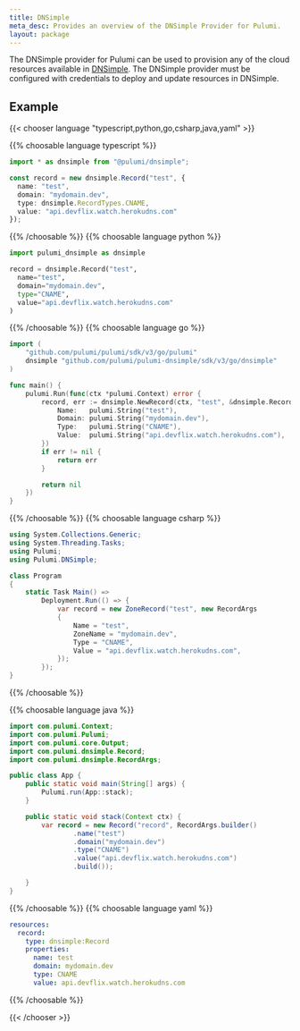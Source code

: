 ```yaml
---
title: DNSimple
meta_desc: Provides an overview of the DNSimple Provider for Pulumi.
layout: package
---
```


The DNSimple provider for Pulumi can be used to provision any of the cloud resources available in [DNSimple](https://dnsimple.com/).
The DNSimple provider must be configured with credentials to deploy and update resources in DNSimple.

## Example

{{< chooser language "typescript,python,go,csharp,java,yaml" >}}

{{% choosable language typescript %}}

```typescript
import * as dnsimple from "@pulumi/dnsimple";

const record = new dnsimple.Record("test", {
  name: "test",
  domain: "mydomain.dev",
  type: dnsimple.RecordTypes.CNAME,
  value: "api.devflix.watch.herokudns.com"
});
```

{{% /choosable %}}
{{% choosable language python %}}

```python
import pulumi_dnsimple as dnsimple

record = dnsimple.Record("test",
  name="test",
  domain="mydomain.dev",
  type="CNAME",
  value="api.devflix.watch.herokudns.com"
)
```

{{% /choosable %}}
{{% choosable language go %}}

```go
import (
	"github.com/pulumi/pulumi/sdk/v3/go/pulumi"
	dnsimple "github.com/pulumi/pulumi-dnsimple/sdk/v3/go/dnsimple"
)

func main() {
	pulumi.Run(func(ctx *pulumi.Context) error {
		record, err := dnsimple.NewRecord(ctx, "test", &dnsimple.RecordArgs{
			Name:   pulumi.String("test"),
			Domain: pulumi.String("mydomain.dev"),
			Type:   pulumi.String("CNAME"),
			Value:  pulumi.String("api.devflix.watch.herokudns.com"),
		})
		if err != nil {
			return err
		}

		return nil
	})
}

```

{{% /choosable %}}
{{% choosable language csharp %}}

```csharp
using System.Collections.Generic;
using System.Threading.Tasks;
using Pulumi;
using Pulumi.DNSimple;

class Program
{
    static Task Main() =>
        Deployment.Run(() => {
            var record = new ZoneRecord("test", new RecordArgs
            {
                Name = "test",
                ZoneName = "mydomain.dev",
                Type = "CNAME",
                Value = "api.devflix.watch.herokudns.com",
            });
        });
}
```

{{% /choosable %}}

{{% choosable language java %}}

```java
import com.pulumi.Context;
import com.pulumi.Pulumi;
import com.pulumi.core.Output;
import com.pulumi.dnsimple.Record;
import com.pulumi.dnsimple.RecordArgs;

public class App {
    public static void main(String[] args) {
        Pulumi.run(App::stack);
    }

    public static void stack(Context ctx) {
        var record = new Record("record", RecordArgs.builder()
                .name("test")
                .domain("mydomain.dev")
                .type("CNAME")
                .value("api.devflix.watch.herokudns.com")
                .build());

    }
}
```

{{% /choosable %}}
{{% choosable language yaml %}}

```yaml
resources:
  record:
    type: dnsimple:Record
    properties:
      name: test
      domain: mydomain.dev
      type: CNAME
      value: api.devflix.watch.herokudns.com
```

{{% /choosable %}}

{{< /chooser >}}
